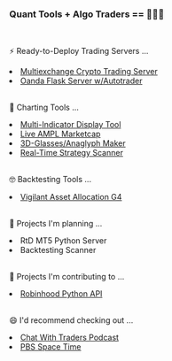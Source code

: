 ### Quant Tools + Algo Traders == 🚀🚀🚀

<!--
**RobertAgee/RobertAgee** is a ✨ _special_ ✨ repository because its `README.md` (this file) appears on your GitHub profile.

Here are some ideas to get you started:

- 🔭 I’m currently working on ...
- 🌱 I’m currently learning ...
- 👯 I’m looking to collaborate on ...
- 🤔 I’m looking for help with ...
- 💬 Ask me about ...
- 📫 How to reach me: ...
- 😄 Pronouns: ...
- ⚡ Fun fact: ...
- 🚀 Rockets!: ...
- 💸 Moola baby: ...

-->  

<br>

⚡ Ready-to-Deploy Trading Servers ...
<li><a href="https://github.com/RobertAgee/CCXT-Flask-Server">Multiexchange Crypto Trading Server</a></li>
<li><a href="https://github.com/RobertAgee/Oanda_Flask_Server">Oanda Flask Server w/Autotrader</a></li>

<br>

🌱 Charting Tools ...
<li><a href="https://github.com/RobertAgee/Pine-Script-Display-Case">Multi-Indicator Display Tool</a></li>
<li><a href="https://github.com/RobertAgee/Pine-Script-Live-AMPLUSDT-Marketcap">Live AMPL Marketcap</li>
<li><a href="https://github.com/RobertAgee/Pine-Script-3D-Anaglpyhs">3D-Glasses/Anaglyph Maker</a></li>
<li><a href="https://github.com/RobertAgee/Real_Time_Strategy_Scanner">Real-Time Strategy Scanner</a></li>
  
<br>

🤓 Backtesting Tools ...
<li><a href = "https://github.com/RobertAgee/Vigilant_Asset_Allocation_G4">Vigilant Asset Allocation G4</a></li> 
<br> 

🤔 Projects I'm planning ...

<li>RtD MT5 Python Server</li>
<li>Backtesting Scanner</li>

<br>

👯 Projects I'm contributing to ...
<li><a href="https://github.com/robinhood-unofficial/pyrh">Robinhood Python API</a></li>

<br>

😄 I'd recommend checking out ...
<li><a href="https://www.youtube.com/@ChatWithTradersPodcast">Chat With Traders Podcast</a></li>
<li><a href="https://www.youtube.com/@pbsspacetime">PBS Space Time</a></li>

